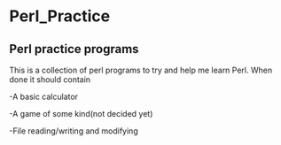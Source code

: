 Perl_Practice
=============

Perl practice programs
----------------------
This is a collection of perl programs to try and help me learn Perl. When done it should contain

-A basic calculator 

-A game of some kind(not decided yet)

-File reading/writing and modifying
